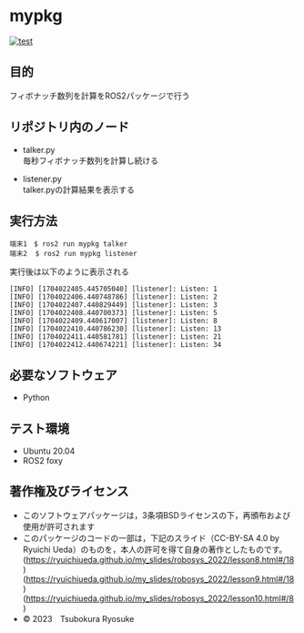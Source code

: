 # mypkg  
[![test](https://github.com/tsubokuraryosuke/mypkg/actions/workflows/test.yml/badge.svg)](https://github.com/tsubokuraryosuke/mypkg/actions/workflows/test.yml)  

## 目的
フィボナッチ数列を計算をROS2パッケージで行う

## リポジトリ内のノード
* talker.py  
毎秒フィボナッチ数列を計算し続ける

* listener.py  
talker.pyの計算結果を表示する


## 実行方法
```
端末1　$ ros2 run mypkg talker　
端末2  $ ros2 run mypkg listener
```
実行後は以下のように表示される
```
[INFO] [1704022405.445705040] [listener]: Listen: 1
[INFO] [1704022406.440748786] [listener]: Listen: 2
[INFO] [1704022407.440829449] [listener]: Listen: 3
[INFO] [1704022408.440700373] [listener]: Listen: 5
[INFO] [1704022409.440617007] [listener]: Listen: 8
[INFO] [1704022410.440786230] [listener]: Listen: 13
[INFO] [1704022411.440581781] [listener]: Listen: 21
[INFO] [1704022412.440674221] [listener]: Listen: 34
```

## 必要なソフトウェア
* Python

## テスト環境
* Ubuntu 20.04
* ROS2 foxy

## 著作権及びライセンス
* このソフトウェアパッケージは，3条項BSDライセンスの下，再頒布および使用が許可されます
* このパッケージのコードの一部は，下記のスライド（CC-BY-SA 4.0 by Ryuichi Ueda）のものを，本人の許可を得て自身の著作としたものです。
(https://ryuichiueda.github.io/my_slides/robosys_2022/lesson8.html#/18)
(https://ryuichiueda.github.io/my_slides/robosys_2022/lesson9.html#/18)
(https://ryuichiueda.github.io/my_slides/robosys_2022/lesson10.html#/8)
* © 2023　Tsubokura Ryosuke
                                                                     
